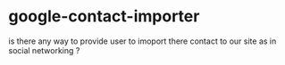 google-contact-importer
=======================

is there any way to provide user to imoport there contact to our site as in social networking  ?
